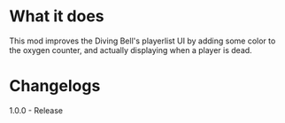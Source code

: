 # What it does
This mod improves the Diving Bell's playerlist UI by adding some color to the oxygen counter, and actually displaying when a player is dead.

# Changelogs
1.0.0
    - Release